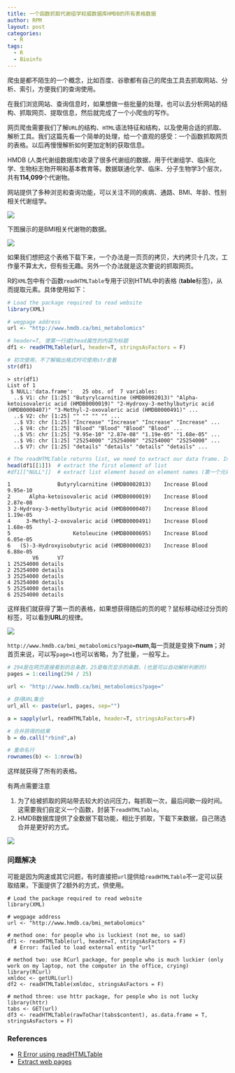 ```yaml
---
title: 一个函数抓取代谢组学权威数据库HMDB的所有表格数据
author: RPM
layout: post
categories:
  - R
tags:
  - R
  - Bioinfo
---
```



爬虫是都不陌生的一个概念，比如百度、谷歌都有自己的爬虫工具去抓取网站、分析、索引，方便我们的查询使用。

在我们浏览网站、查询信息时，如果想做一些批量的处理，也可以去分析网站的结构、抓取网页、提取信息，然后就完成了一个小爬虫的写作。

网页爬虫需要我们了解`URL`的结构、`HTML`语法特征和结构，以及使用合适的抓取、解析工具。我们这篇先看一个简单的处理，给一个直观的感受：一个函数抓取网页的表格。以后再慢慢解析如何更加定制的获取信息。

HMDB (人类代谢组数据库)收录了很多代谢组的数据，用于代谢组学、临床化学、生物标志物开啊和基本教育等。数据联通化学、临床、分子生物学3个层次，共有**114,099**个代谢物。

网站提供了多种浏览和查询功能，可以关注不同的疾病、通路、BMI、年龄、性别相关代谢组学。

![](http://www.ehbio.com/ehbio_resource/hmdb_browse_search.png)

下图展示的是BMI相关代谢物的数据。

![](http://www.ehbio.com/ehbio_resource/hmdb_table.png)

如果我们想把这个表格下载下来，一个办法是一页页的拷贝，大约拷贝十几次，工作量不算太大，但有些无趣。另外一个办法就是这次要说的抓取网页。

R的`XML`包中有个函数`readHTMLTable`专用于识别HTML中的表格 (**table**标签)，从而提取元素。具体使用如下： 

```r
# Load the package required to read website
library(XML)

# wegpage address 
url <- "http://www.hmdb.ca/bmi_metabolomics"

# header=T, 使第一行或thead属性的内容为标题
df1 <- readHTMLTable(url, header=T, stringsAsFactors = F)

# 初次使用，不了解输出格式时可使用str查看
str(df1)
```

```
> str(df1)
List of 1
 $ NULL:'data.frame':	25 obs. of  7 variables:
  ..$ V1: chr [1:25] "Butyrylcarnitine (HMDB0002013)" "Alpha-ketoisovaleric acid (HMDB0000019)" "2-Hydroxy-3-methylbutyric acid (HMDB0000407)" "3-Methyl-2-oxovaleric acid (HMDB0000491)" ...
  ..$ V2: chr [1:25] "" "" "" "" ...
  ..$ V3: chr [1:25] "Increase" "Increase" "Increase" "Increase" ...
  ..$ V4: chr [1:25] "Blood" "Blood" "Blood" "Blood" ...
  ..$ V5: chr [1:25] "9.95e-10" "2.87e-08" "1.19e-05" "1.68e-05" ...
  ..$ V6: chr [1:25] "25254000" "25254000" "25254000" "25254000" ...
  ..$ V7: chr [1:25] "details" "details" "details" "details" ...
```

```r
# The readHTMLTable returns list, we need to extract our data frame. In this example, the first element is our data frame, so we can extract it like this:
head(df1[[1]])  # extract the first element of list
#df1[["NULL"]]  # extract list element based on element names (第一个元素的名字是NULL)
```

```
1               Butyrylcarnitine (HMDB0002013)    Increase Blood 9.95e-10
2      Alpha-ketoisovaleric acid (HMDB0000019)    Increase Blood 2.87e-08
3 2-Hydroxy-3-methylbutyric acid (HMDB0000407)    Increase Blood 1.19e-05
4     3-Methyl-2-oxovaleric acid (HMDB0000491)    Increase Blood 1.68e-05
5                    Ketoleucine (HMDB0000695)    Increase Blood 6.05e-05
6   (S)-3-Hydroxyisobutyric acid (HMDB0000023)    Increase Blood 6.88e-05
        V6      V7
1 25254000 details
2 25254000 details
3 25254000 details
4 25254000 details
5 25254000 details
6 25254000 details
```

这样我们就获得了第一页的表格，如果想获得随后的页的呢？鼠标移动经过分页的标签，可以看到**URL**的规律。

![](http://www.ehbio.com/ehbio_resource/hmdb_bmi_p4.png)

`http://www.hmdb.ca/bmi_metabolomics?page=`**num**,每一页就是变换下**num**；对首页来说，可以写`page=1`也可以省略，为了批量，一般写上。

```r
# 294是在网页直接看到的总条数，25是每页显示的条数。(也是可以自动解析判断的)
pages = 1:ceiling(294 / 25)

url <- "http://www.hmdb.ca/bmi_metabolomics?page="

# 获得URL集合
url_all <- paste(url, pages, sep="")

a = sapply(url, readHTMLTable, header=T, stringsAsFactors=F)

# 合并获得的结果
b = do.call("rbind",a)

# 重命名行
rownames(b) <- 1:nrow(b)
```

这样就获得了所有的表格。

有两点需要注意

1. 为了给被抓取的网站带去较大的访问压力，每抓取一次，最后间歇一段时间。这需要我们自定义一个函数，封装下`readHTMLTable`。
2. HMDB数据库提供了全数据下载功能，相比于抓取，下载下来数据，自己筛选合并是更好的方式。

![](http://www.ehbio.com/ehbio_resource/hmdb_downloads.png)

### 问题解决

可能是因为网速或其它问题，有时直接把`url`提供给`readHTMLTable`不一定可以获取结果，下面提供了2额外的方式，供使用。

```
# Load the package required to read website
library(XML)

# wegpage address 
url <- "http://www.hmdb.ca/bmi_metabolomics"

# method one: for people who is luckiest (not me, so sad)
df1 <- readHTMLTable(url, header=T, stringsAsFactors = F)
  # Error: failed to load external entity "url"

# method two: use RCurl package, for people who is much luckier (only work on my laptop, not the computer in the office, crying)
library(RCurl)
xmldoc <- getURL(url)
df2 <- readHTMLTable(xmldoc, stringsAsFactors = F)

# method three: use httr package, for people who is not lucky
library(httr)
tabs <- GET(url)
df3 <- readHTMLTable(rawToChar(tabs$content), as.data.frame = T, stringsAsFactors = F)
```

### References 

* [R Error using readHTMLTable](https://stackoverflow.com/questions/17045107/r-error-using-readhtmltable) 
* [Extract web pages](http://chenyuan.date/2017/10/Extract-data-from-webpage/)
